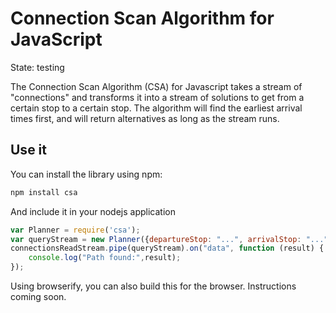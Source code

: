 # Connection Scan Algorithm for JavaScript
State: testing

The Connection Scan Algorithm (CSA) for Javascript takes a stream of "connections" and transforms it into a stream of solutions to get from a certain stop to a certain stop. The algorithm will find the earliest arrival times first, and will return alternatives as long as the stream runs.

## Use it

You can install the library using npm:

```bash
npm install csa
```

And include it in your nodejs application
```javascript
var Planner = require('csa');
var queryStream = new Planner({departureStop: "...", arrivalStop: "...",departureTime:new Date()});
connectionsReadStream.pipe(queryStream).on("data", function (result) {
    console.log("Path found:",result);
});
```

Using browserify, you can also build this for the browser. Instructions coming soon.
